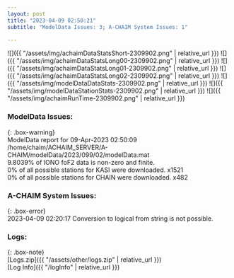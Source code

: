 ```yaml
---
layout: post
title: "2023-04-09 02:50:21"
subtitle: "ModelData Issues: 3; A-CHAIM System Issues: 1"

---
```


![]({{ "/assets/img/achaimDataStatsShort-2309902.png" | relative_url }})
![]({{ "/assets/img/achaimDataStatsLong00-2309902.png" | relative_url }})
![]({{ "/assets/img/achaimDataStatsLong01-2309902.png" | relative_url }})
![]({{ "/assets/img/achaimDataStatsLong02-2309902.png" | relative_url }})
![]({{ "/assets/img/modelDataDataStats-2309902.png" | relative_url }})
![]({{ "/assets/img/modelDataStationStats-2309902.png" | relative_url }})
![]({{ "/assets/img/achaimRunTime-2309902.png" | relative_url }})


### ModelData Issues:  
  
{: .box-warning}  
 ModelData report for 09-Apr-2023 02:50:09   
 /home/chaim/ACHAIM_SERVER/A-CHAIM/modelData/2023/099/02/modelData.mat   
 9.8039% of IONO foF2 data is non-zero and finite.   
 0% of all possible stations for KASI were downloaded. x1521   
 0% of all possible stations for CHAIN were downloaded. x482   
  
### A-CHAIM System Issues:  
  
{: .box-error}  
2023-04-09 02:20:17 Conversion to logical from string is not possible.  

### Logs:  
  
{: .box-note}  
[Logs.zip]({{ "/assets/other/logs.zip" | relative_url }})  
[Log Info]({{ "/logInfo" | relative_url }})  
